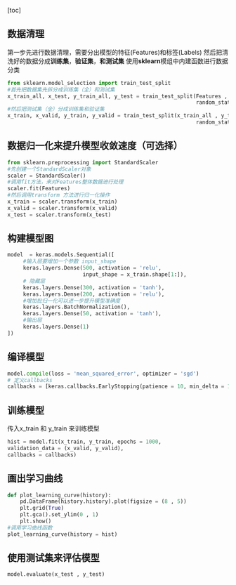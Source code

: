 [toc]
## 数据清理
第一步先进行数据清理，需要分出模型的特征(Features)和标签(Labels)
然后把清洗好的数据分成**训练集**，**验证集**，**和测试集**
使用**sklearn**模组中内建函数进行数据分类

```py
from sklearn.model_selection import train_test_split
#首先把数据集先拆分成训练集（全）和测试集
x_train_all, x_test, y_train_all, y_test = train_test_split(Features , Labels, 
                                                            random_state = 1)
#然后把测试集（全）分成训练集和验证集
x_train, x_valid, y_train, y_valid = train_test_split(x_train_all , y_train_all,      
                                                            random_state = 2)
```

## 数据归一化来提升模型收敛速度（可选择）

```py
from sklearn.preprocessing import StandardScaler
#先创建一个StandardScaler对象
scaler = StandardScaler()
#调用fit方法，来对Features整体数据进行处理
scaler.fit(Features)
#然后调用transform 方法进行归一化操作
x_train = scaler.transform(x_train)
x_valid = scaler.transform(x_valid)
x_test = scaler.transform(x_test)
```


## 构建模型图
```py
model  = keras.models.Sequential([
     #输入层要增加一个参数 input_shape
     keras.layers.Dense(500, activation = 'relu',
                        input_shape = x_train.shape[1:]),
     # 隐藏层
     keras.layers.Dense(300, activation = 'tanh'),
     keras.layers.Dense(200, activation = 'relu'),
     #增加批归一化可以进一步提升模型准确度     
     keras.layers.BatchNormalization(),
     keras.layers.Dense(50, activation = 'tanh'),
     #输出层
     keras.layers.Dense(1)
])
```

## 编译模型
```py
model.compile(loss = 'mean_squared_error', optimizer = 'sgd')
# 定义callbacks
callbacks = [keras.callbacks.EarlyStopping(patience = 10, min_delta = 1e-5)]
```


## 训练模型
传入x_train 和 y_train 来训练模型
```py
hist = model.fit(x_train, y_train, epochs = 1000, 
validation_data = (x_valid, y_valid), 
callbacks = callbacks)
```


## 画出学习曲线
```py
def plot_learning_curve(history):
    pd.DataFrame(history.history).plot(figsize = (8 , 5))
    plt.grid(True)
    plt.gca().set_ylim(0 , 1)
    plt.show()
#调用学习曲线函数
plot_learning_curve(history = hist)
```


## 使用测试集来评估模型
```py
model.evaluate(x_test , y_test)
```
